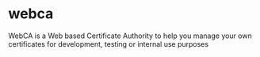 webca
=====

WebCA is a Web based Certificate Authority to help you manage your own certificates for development, testing or internal use purposes